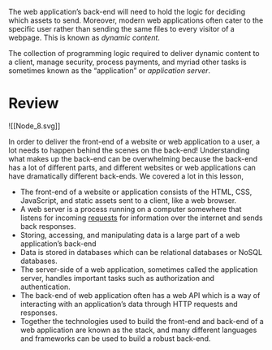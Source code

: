 
The web application’s back-end will need to hold the logic for deciding which assets to send.
Moreover, modern web applications often cater to the specific user rather than sending the same files to every visitor of a webpage. This is known as _dynamic content_.

The collection of programming logic required to deliver dynamic content to a client, manage security, process payments, and myriad other tasks is sometimes known as the “application” or _application server_.

# Review

![[Node_8.svg]]

In order to deliver the front-end of a website or web application to a user, a lot needs to happen behind the scenes on the back-end! Understanding what makes up the back-end can be overwhelming because the back-end has a lot of different parts, and different websites or web applications can have dramatically different back-ends. We covered a lot in this lesson,

- The front-end of a website or application consists of the HTML, CSS, JavaScript, and static assets sent to a client, like a web browser.
- A web server is a process running on a computer somewhere that listens for incoming [requests](https://www.codecademy.com/resources/docs/javascript/requests) for information over the internet and sends back responses.
- Storing, accessing, and manipulating data is a large part of a web application’s back-end
- Data is stored in databases which can be relational databases or NoSQL databases.
- The server-side of a web application, sometimes called the application server, handles important tasks such as authorization and authentication.
- The back-end of web application often has a web API which is a way of interacting with an application’s data through HTTP requests and responses.
- Together the technologies used to build the front-end and back-end of a web application are known as the stack, and many different languages and frameworks can be used to build a robust back-end.